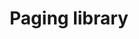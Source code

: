 ---
layout: default
title: Paging library
grand_parent: Architecture components
nav_order: 5
parent: UI layer libraries
has_children: true
---
